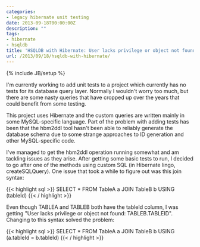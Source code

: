 ```yaml
---
categories:
- legacy hibernate unit testing
date: 2013-09-18T00:00:00Z
description: ""
tags:
- hibernate
- hsqldb
title: 'HSQLDB with Hibernate: User lacks privilege or object not found'
url: /2013/09/18/hsqldb-with-hibernate/
---
```


{% include JB/setup %}

I'm currently working to add unit tests to a project which currently has no
tests for its database query layer. Normally I wouldn't worry too much, but
there are some nasty queries that have cropped up over the years that could
benefit from some testing.

This project uses Hibernate and the custom queries are written mainly in some
MySQL-specific language. Part of the problem with adding tests has been that
the hbm2ddl tool hasn't been able to reliably generate the database schema due
to some strange approaches to ID generation and other MySQL-specific code.

I've managed to get the hbm2ddl operation running somewhat and am tackling
issues as they arise. After getting some basic tests to run, I decided to go
after one of the methods using custom SQL (in Hibernate lingo, createSQLQuery).
One issue that took a while to figure out was this join syntax:

{{< highlight sql >}}
SELECT * FROM TableA a
JOIN TableB b USING (tableId)
{{< / highlight >}}

Even though TABLEA and TABLEB both have the tableId column, I was getting
"User lacks privilege or object not found: TABLEB.TABLEID". Changing to this
syntax solved the problem:

{{< highlight sql >}}
SELECT * FROM TableA a
JOIN TableB b USING (a.tableId = b.tableId)
{{< / highlight >}}
